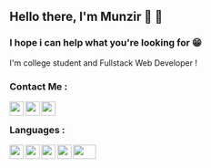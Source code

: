 ## Hello there, I'm Munzir 👋 👋
### I hope i can help what you're looking for 😁

I'm college student and Fullstack Web Developer !

### Contact Me  : 

[<img src="https://image.flaticon.com/icons/png/512/174/174855.png" width="25px"  align="left">](https://instagram.com/munzirmussafi)
[<img src="https://image.flaticon.com/icons/png/512/2111/2111646.png" width="25px" align="left">](https://t.me/munzirmuns)
[<img src="https://image.flaticon.com/icons/png/512/124/124027.png" width="25px" align="left">](https://line.me/ti/p/~munear3mz)
</br>
### Languages : 

[<img src="https://image.flaticon.com/icons/png/512/174/174854.png" width="25px"  align="left">](https://id.wikipedia.org/wiki/HTML)
[<img src="https://upload.wikimedia.org/wikipedia/commons/thumb/9/99/Unofficial_JavaScript_logo_2.svg/260px-Unofficial_JavaScript_logo_2.svg.png" width="25px"  align="left">](https://id.wikipedia.org/wiki/JavaScript)
[<img src="https://cdn3.iconfinder.com/data/icons/popular-services-brands/512/php-256.png" width="25px"  align="left">](https://id.wikipedia.org/wiki/PHP)
[<img src="https://cdn4.iconfinder.com/data/icons/logos-and-brands/512/267_Python_logo-256.png" width="25px"  align="left">](https://id.wikipedia.org/wiki/Python_(bahasa_pemrograman))
[<img src="https://upload.wikimedia.org/wikipedia/commons/thumb/0/05/Go_Logo_Blue.svg/2560px-Go_Logo_Blue.svg.png" width="40px" height="25px" align="left">](https://id.wikipedia.org/wiki/Go_(bahasa_pemrograman))


<!--
**munzirgans/munzirgans** is a ✨ _special_ ✨ repository because its `README.md` (this file) appears on your GitHub profile.

Here are some ideas to get you started:

- 🔭 I’m currently working on ...
- 🌱 I’m currently learning ...
- 👯 I’m looking to collaborate on ...
- 🤔 I’m looking for help with ...
- 💬 Ask me about ...
- 📫 How to reach me: ...
- 😄 Pronouns: ...
- ⚡ Fun fact: ...
-->
